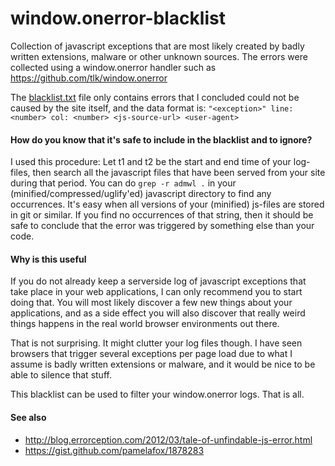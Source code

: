 window.onerror-blacklist
========================

Collection of javascript exceptions that are most likely created by badly written extensions, malware or other unknown sources. The errors were collected using a window.onerror handler such as https://github.com/tlk/window.onerror

The [blacklist.txt](blacklist.txt) file only contains errors that I concluded could not be caused by the site itself, and the data format is: ```"<exception>" line: <number> col: <number> <js-source-url> <user-agent>```


#### How do you know that it's safe to include in the blacklist and to ignore?
I used this procedure: Let t1 and t2 be the start and end time of your log-files, then search all the javascript files that have been served from your site during that period. You can do `grep -r admwl .` in your (minified/compressed/uglify'ed) javascript directory to find any occurrences. It's easy when all versions of your (minified) js-files are stored in git or similar. If you find no occurrences of that string, then it should be safe to conclude that the error was triggered by something else than your code.

#### Why is this useful
If you do not already keep a serverside log of javascript exceptions that take place in your web applications, I can only recommend you to start doing that. You will most likely discover a few new things about your applications, and as a side effect you will also discover that really weird things happens in the real world browser environments out there.

That is not surprising. It might clutter your log files though. I have seen browsers that trigger several exceptions per page load due to what I assume is badly written extensions or malware, and it would be nice to be able to silence that stuff.

This blacklist can be used to filter your window.onerror logs. That is all.


#### See also

* http://blog.errorception.com/2012/03/tale-of-unfindable-js-error.html
* https://gist.github.com/pamelafox/1878283
